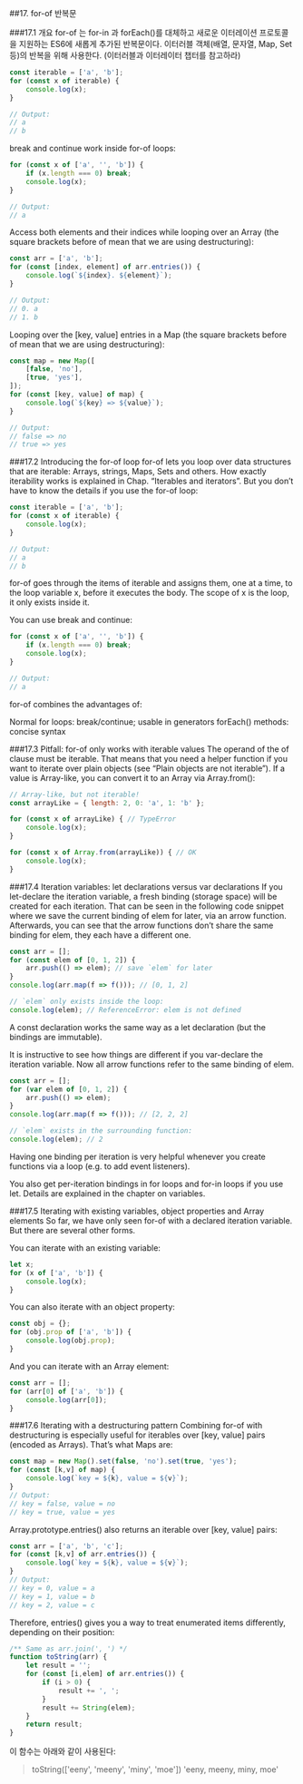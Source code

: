 ##17. for-of 반복문

###17.1 개요
for-of 는 for-in 과 forEach()를 대체하고 새로운 이터레이션 프로토콜을 지원하는 ES6에 새롭게 추가된 반복문이다. 
이터러블 객체(배열, 문자열, Map, Set 등)의 반복을 위해 사용한다. (이터러블과 이터레이터 챕터를 참고하라)
```javascript
const iterable = ['a', 'b'];
for (const x of iterable) {
    console.log(x);
}

// Output:
// a
// b
```
break and continue work inside for-of loops:
```javascript
for (const x of ['a', '', 'b']) {
    if (x.length === 0) break;
    console.log(x);
}

// Output:
// a
```
Access both elements and their indices while looping over an Array (the square brackets before of mean that we are using destructuring):
```javascript
const arr = ['a', 'b'];
for (const [index, element] of arr.entries()) {
    console.log(`${index}. ${element}`);
}

// Output:
// 0. a
// 1. b
```
Looping over the [key, value] entries in a Map (the square brackets before of mean that we are using destructuring):
```javascript
const map = new Map([
    [false, 'no'],
    [true, 'yes'],
]);
for (const [key, value] of map) {
    console.log(`${key} => ${value}`);
}

// Output:
// false => no
// true => yes
```
###17.2 Introducing the for-of loop
for-of lets you loop over data structures that are iterable: Arrays, strings, Maps, Sets and others. How exactly iterability works is explained in Chap. “Iterables and iterators”. But you don’t have to know the details if you use the for-of loop:
```javascript
const iterable = ['a', 'b'];
for (const x of iterable) {
    console.log(x);
}

// Output:
// a
// b
```
for-of goes through the items of iterable and assigns them, one at a time, to the loop variable x, before it executes the body. The scope of x is the loop, it only exists inside it.

You can use break and continue:
```javascript
for (const x of ['a', '', 'b']) {
    if (x.length === 0) break;
    console.log(x);
}

// Output:
// a
```
for-of combines the advantages of:

Normal for loops: break/continue; usable in generators
forEach() methods: concise syntax

###17.3 Pitfall: for-of only works with iterable values
The operand of the of clause must be iterable. That means that you need a helper function if you want to iterate over plain objects (see “Plain objects are not iterable”). If a value is Array-like, you can convert it to an Array via Array.from():

```javascript
// Array-like, but not iterable!
const arrayLike = { length: 2, 0: 'a', 1: 'b' };

for (const x of arrayLike) { // TypeError
    console.log(x);
}

for (const x of Array.from(arrayLike)) { // OK
    console.log(x);
}
```

###17.4 Iteration variables: let declarations versus var declarations
If you let-declare the iteration variable, a fresh binding (storage space) will be created for each iteration. That can be seen in the following code snippet where we save the current binding of elem for later, via an arrow function. Afterwards, you can see that the arrow functions don’t share the same binding for elem, they each have a different one.
```javascript
const arr = [];
for (const elem of [0, 1, 2]) {
    arr.push(() => elem); // save `elem` for later
}
console.log(arr.map(f => f())); // [0, 1, 2]

// `elem` only exists inside the loop:
console.log(elem); // ReferenceError: elem is not defined
```

A const declaration works the same way as a let declaration (but the bindings are immutable).

It is instructive to see how things are different if you var-declare the iteration variable. Now all arrow functions refer to the same binding of elem.
```javascript
const arr = [];
for (var elem of [0, 1, 2]) {
    arr.push(() => elem);
}
console.log(arr.map(f => f())); // [2, 2, 2]

// `elem` exists in the surrounding function:
console.log(elem); // 2
```
Having one binding per iteration is very helpful whenever you create functions via a loop (e.g. to add event listeners).

You also get per-iteration bindings in for loops and for-in loops if you use let. Details are explained in the chapter on variables.

###17.5 Iterating with existing variables, object properties and Array elements
So far, we have only seen for-of with a declared iteration variable. But there are several other forms.

You can iterate with an existing variable:
```javascript
let x;
for (x of ['a', 'b']) {
    console.log(x);
}
```
You can also iterate with an object property:
```javascript
const obj = {};
for (obj.prop of ['a', 'b']) {
    console.log(obj.prop);
}
```
And you can iterate with an Array element:
```javascript
const arr = [];
for (arr[0] of ['a', 'b']) {
    console.log(arr[0]);
}
```

###17.6 Iterating with a destructuring pattern
Combining for-of with destructuring is especially useful for iterables over [key, value] pairs (encoded as Arrays). That’s what Maps are:
```javascript
const map = new Map().set(false, 'no').set(true, 'yes');
for (const [k,v] of map) {
    console.log(`key = ${k}, value = ${v}`);
}
// Output:
// key = false, value = no
// key = true, value = yes
```
Array.prototype.entries() also returns an iterable over [key, value] pairs:
```javascript
const arr = ['a', 'b', 'c'];
for (const [k,v] of arr.entries()) {
    console.log(`key = ${k}, value = ${v}`);
}
// Output:
// key = 0, value = a
// key = 1, value = b
// key = 2, value = c
```
Therefore, entries() gives you a way to treat enumerated items differently, depending on their position:

```javascript
/** Same as arr.join(', ') */
function toString(arr) {
    let result = '';
    for (const [i,elem] of arr.entries()) {
        if (i > 0) {
            result += ', ';
        }
        result += String(elem);
    }
    return result;
}
```
이 함수는 아래와 같이 사용된다:

> toString(['eeny', 'meeny', 'miny', 'moe'])
'eeny, meeny, miny, moe'

